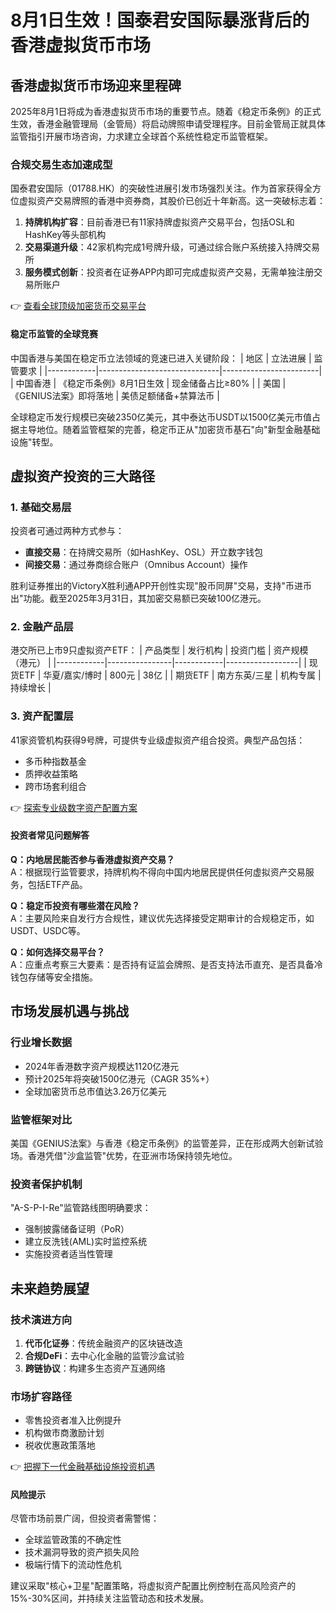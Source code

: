 # 8月1日生效！国泰君安国际暴涨背后的香港虚拟货币市场

## 香港虚拟货币市场迎来里程碑

2025年8月1日将成为香港虚拟货币市场的重要节点。随着《稳定币条例》的正式生效，香港金融管理局（金管局）将启动牌照申请受理程序。目前金管局正就具体监管指引开展市场咨询，力求建立全球首个系统性稳定币监管框架。

### 合规交易生态加速成型

国泰君安国际（01788.HK）的突破性进展引发市场强烈关注。作为首家获得全方位虚拟资产交易牌照的香港中资券商，其股价已创近十年新高。这一突破标志着：

1. **持牌机构扩容**：目前香港已有11家持牌虚拟资产交易平台，包括OSL和HashKey等头部机构
2. **交易渠道升级**：42家机构完成1号牌升级，可通过综合账户系统接入持牌交易所
3. **服务模式创新**：投资者在证券APP内即可完成虚拟资产交易，无需单独注册交易所账户

👉 [查看全球顶级加密货币交易平台](https://bit.ly/okx_welcome)

#### 稳定币监管的全球竞赛

中国香港与美国在稳定币立法领域的竞速已进入关键阶段：
| 地区       | 立法进展                     | 监管要求               |
|------------|------------------------------|------------------------|
| 中国香港   | 《稳定币条例》8月1日生效     | 现金储备占比≥80%       |
| 美国       | 《GENIUS法案》即将落地       | 美债足额储备+禁算法币  |

全球稳定币发行规模已突破2350亿美元，其中泰达币USDT以1500亿美元市值占据主导地位。随着监管框架的完善，稳定币正从"加密货币基石"向"新型金融基础设施"转型。

## 虚拟资产投资的三大路径

### 1. 基础交易层
投资者可通过两种方式参与：
- **直接交易**：在持牌交易所（如HashKey、OSL）开立数字钱包
- **间接交易**：通过券商综合账户（Omnibus Account）操作

胜利证券推出的VictoryX胜利通APP开创性实现"股币同屏"交易，支持"币进币出"功能。截至2025年3月31日，其加密交易额已突破100亿港元。

### 2. 金融产品层
港交所已上市9只虚拟资产ETF：
| 产品类型   | 发行机构       | 投资门槛   | 资产规模（港元） |
|------------|----------------|------------|------------------|
| 现货ETF    | 华夏/嘉实/博时 | 800元      | 38亿             |
| 期货ETF    | 南方东英/三星  | 机构专属   | 持续增长         |

### 3. 资产配置层
41家资管机构获得9号牌，可提供专业级虚拟资产组合投资。典型产品包括：
- 多币种指数基金
- 质押收益策略
- 跨市场套利组合

👉 [探索专业级数字资产配置方案](https://bit.ly/okx_welcome)

#### 投资者常见问题解答

**Q：内地居民能否参与香港虚拟资产交易？**  
A：根据现行监管要求，持牌机构不得向中国内地居民提供任何虚拟资产交易服务，包括ETF产品。

**Q：稳定币投资有哪些潜在风险？**  
A：主要风险来自发行方合规性，建议优先选择接受定期审计的合规稳定币，如USDT、USDC等。

**Q：如何选择交易平台？**  
A：应重点考察三大要素：是否持有证监会牌照、是否支持法币直充、是否具备冷钱包存储等安全措施。

## 市场发展机遇与挑战

### 行业增长数据
- 2024年香港数字资产规模达1120亿港元
- 预计2025年将突破1500亿港元（CAGR 35%+）
- 全球加密货币总市值达3.26万亿美元

### 监管框架对比
美国《GENIUS法案》与香港《稳定币条例》的监管差异，正在形成两大创新试验场。香港凭借"沙盒监管"优势，在亚洲市场保持领先地位。

### 投资者保护机制
"A-S-P-I-Re"监管路线图明确要求：
- 强制披露储备证明（PoR）
- 建立反洗钱(AML)实时监控系统
- 实施投资者适当性管理

## 未来趋势展望

### 技术演进方向
1. **代币化证券**：传统金融资产的区块链改造
2. **合规DeFi**：去中心化金融的监管沙盒试验
3. **跨链协议**：构建多生态资产互通网络

### 市场扩容路径
- 零售投资者准入比例提升
- 机构做市商激励计划
- 税收优惠政策落地

👉 [把握下一代金融基础设施投资机遇](https://bit.ly/okx_welcome)

#### 风险提示
尽管市场前景广阔，但投资者需警惕：
- 全球监管政策的不确定性
- 技术漏洞导致的资产损失风险
- 极端行情下的流动性危机

建议采取"核心+卫星"配置策略，将虚拟资产配置比例控制在高风险资产的15%-30%区间，并持续关注监管动态和技术发展。